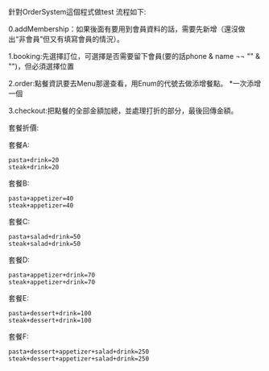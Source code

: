 針對OrderSystem這個程式做test
流程如下:

0.addMembership：如果後面有要用到會員資料的話，需要先新增（還沒做出“非會員”但又有填寫會員的情況）。

1.booking:先選擇訂位，可選擇是否需要留下會員(要的話phone & name ¬¬ "" & "")，但必須選擇位置

2.order:點餐資訊要去Menu那邊查看，用Enum的代號去做添增餐點。        *一次添增一個

3.checkout:把點餐的全部金額加總，並處理打折的部分，最後回傳金額。


套餐折價:

  套餐A:
  
    pasta+drink=20
    steak+drink=20
    
  套餐B:
  
    pasta+appetizer=40
    steak+appetizer=40
    
  套餐C:
  
    pasta+salad+drink=50
    steak+salad+drink=50
    
  套餐D:
  
    pasta+appetizer+drink=70
    steak+appetizer+drink=70
    
  套餐E:
  
    pasta+dessert+drink=100
    steak+dessert+drink=100
    
  套餐F:
  
    pasta+dessert+appetizer+salad+drink=250
    steak+dessert+appetizer+salad+drink=250
    

